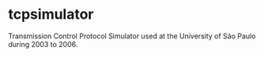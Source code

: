 # tcpsimulator
Transmission Control Protocol Simulator used at the University of São Paulo during 2003 to 2006.

